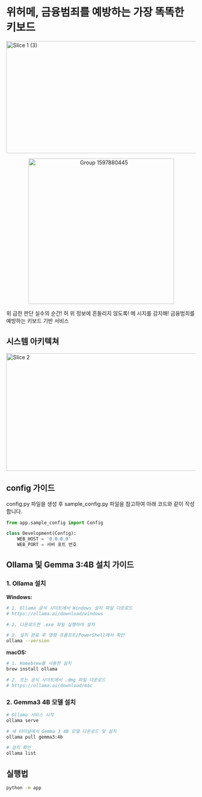 # 위허메, 금융범죄를 예방하는 가장 똑똑한 키보드
<img width="1347" height="298" alt="Slice 1 (3)" src="https://github.com/user-attachments/assets/e7c967dc-a039-4173-8627-7f4d573041fe" />

<p align="center">
<img height="387" alt="Group 1597880445" src="https://github.com/user-attachments/assets/6dc9d80b-a9ba-474a-8ffc-d3c030386382" />
</p>
위 급한 판단 실수의 순간! 
허 위 정보에 흔들리지 않도록! 
메 시지를 감지해! 금융범죄를 예방하는 키보드 기반 서비스

## 시스템 아키텍쳐
<img width="1122" height="313" alt="Slice 2" src="https://github.com/user-attachments/assets/677c64c8-bae1-4200-ad51-6cd78d5216a5" />

## config 가이드

config.py 파일을 생성 후 sample_config.py 파일을 참고하여 아래 코드와 같이 작성합니다.

```py
from app.sample_config import Config

class Development(Config):
    WEB_HOST = '0.0.0.0'
    WEB_PORT = 서버 포트 번호
```

## Ollama 및 Gemma 3:4B 설치 가이드

### 1. Ollama 설치

**Windows:**
```bash
# 1. Ollama 공식 사이트에서 Windows 설치 파일 다운로드
# https://ollama.ai/download/windows

# 2. 다운로드한 .exe 파일 실행하여 설치

# 3. 설치 완료 후 명령 프롬프트/PowerShell에서 확인
ollama --version
```

**macOS:**
```bash
# 1. Homebrew를 사용한 설치
brew install ollama

# 2. 또는 공식 사이트에서 .dmg 파일 다운로드
# https://ollama.ai/download/mac
```


### 2. Gemma3 4B 모델 설치

```bash
# Ollama 서비스 시작
ollama serve

# 새 터미널에서 Gemma 3 4B 모델 다운로드 및 설치
ollama pull gemma3:4b

# 설치 확인
ollama list

```



## 실행법

```sh
python -m app
```

